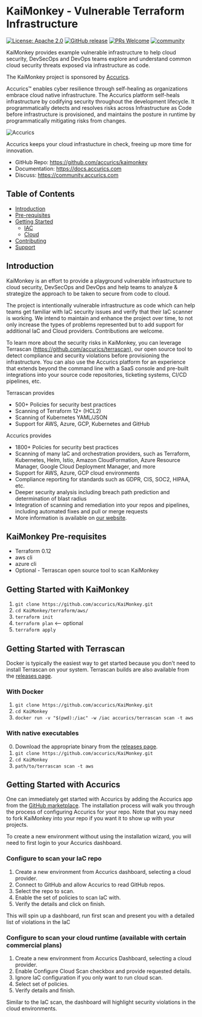# KaiMonkey - Vulnerable Terraform Infrastructure 

[![License: Apache 2.0](https://img.shields.io/badge/license-Apache%202-blue)](https://github.com/accurics/KaiMonkey/blob/master/LICENSE)
[![GitHub release](https://img.shields.io/github/release/accurics/KaiMonkey)](https://github.com/accurics/kaimonkey)
[![PRs Welcome](https://img.shields.io/badge/PRs-welcome-brightgreen.svg)](https://github.com/accurics/KaiMonkey/pulls)
[![community](https://img.shields.io/discourse/status?server=https%3A%2F%2Fcommunity.accurics.com)](https://community.accurics.com)

KaiMonkey provides example vulnerable infrastructure to help cloud security, DevSecOps and DevOps teams explore and understand common cloud security threats exposed via infrastructure as code.

The KaiMonkey project is sponsored by [Accurics](https://www.accurics.com/).

Accurics™ enables cyber resilience through self-healing as organizations embrace cloud native infrastructure. The Accurics platform self-heals infrastructure by codifying security throughout the development lifecycle. It programmatically detects and resolves risks across Infrastructure as Code before infrastructure is provisioned, and maintains the posture in runtime by programmatically mitigating risks from changes.

![Accurics](https://github.com/accurics/KaiMonkey/blob/master/logo.png)

Accurics keeps your cloud infrastucture in check, freeing up more time for innovation.

* GitHub Repo: https://github.com/accurics/kaimonkey
* Documentation: https://docs.accurics.com
* Discuss: https://community.accurics.com

## Table of Contents

* [Introduction](#introduction)
* [Pre-requisites ](#Pre-requisites)
* [Getting Started](#getting-started)
  * [IAC](#IaC-Setup)
  * [Cloud](#Cloud-setup)
* [Contributing](#contributing)
* [Support](#support)

## Introduction

KaiMonkey is an effort to provide a playground vulnerable infrastructure to cloud security, DevSecOps and DevOps and help teams to analyze & strategize the approach to be taken to secure from code to cloud. 

The project is intentionally vulnerable infrastructure as code which can help teams get familiar with IaC security issues and verify that their IaC scanner is working.  We intend to maintain and enhance the project over time, to not only increase the types of problems represented but to add support for additional IaC and Cloud providers.  Contributions are welcome.

To learn more about the security risks in KaiMonkey, you can leverage Terrascan (https://github.com/accurics/terrascan), our open source tool to detect compliance and security violations before provisioning the infrastructure.  You can also use the Accurics platform for an experience that extends beyond the command line with a SaaS console and pre-built integrations into your source code repositories, ticketing systems, CI/CD pipelines, etc.

Terrascan provides

* 500+ Policies for security best practices
* Scanning of Terraform 12+ (HCL2)
* Scanning of Kubernetes YAML/JSON
* Support for AWS, Azure, GCP, Kubernetes and GitHub

Accurics provides

* 1800+ Policies for security best practices
* Scanning of many IaC and orchestration providers, such as Terraform, Kubernetes, Helm, Istio, Amazon CloudFormation, Azure Resource Manager, Google Cloud Deployment Manager, and more
* Support for AWS, Azure, GCP cloud environments
* Compliance reporting for standards such as GDPR, CIS, SOC2, HIPAA, etc.
* Deeper security analysis including breach path prediction and determination of blast radius
* Integration of scanning and remediation into your repos and pipelines, including automated fixes and pull or merge requests
* More information is available on [our website](https://www.accurics.com/pricing/).

## KaiMonkey Pre-requisites 

* Terraform 0.12
* aws cli
* azure cli
* Optional - Terrascan open source tool to scan KaiMonkey


## Getting Started with KaiMonkey

1. `git clone https://github.com/accurics/KaiMonkey.git`
2. `cd KaiMonkey/terraform/aws/`
3. `terraform init`
4. `terraform plan` <-- optional
5. `terraform apply`

## Getting Started with Terrascan

Docker is typically the easiest way to get started because you don't need to install Terrascan on your system.  Terrascan builds are also available from the [releases page](https://github.com/accurics/terrascan/releases).

### With Docker

1. `git clone https://github.com/accurics/KaiMonkey.git`
2. `cd KaiMonkey`
3. `docker run -v "$(pwd):/iac" -w /iac accurics/terrascan scan -t aws`

### With native executables

0. Download the appropriate binary from the [releases page](https://github.com/accurics/terrascan/releases).
1. `git clone https://github.com/accurics/KaiMonkey.git`
2. `cd KaiMonkey`
3. `path/to/terrascan scan -t aws`

## Getting Started with Accurics

One can immediately get started with Accurics by adding the Accurics app from the [GitHub marketplace](https://github.com/marketplace/accurics).  The installation process will walk you through the process of configuring Accurics for your repo.  Note that you may need to fork KaiMonkey into your repo if you want it to show up with your projects.

To create a new environment without using the installation wizard, you will need to first login to your Accurics dashboard.

### Configure to scan your IaC repo

1. Create a new environment from Accurics dashboard, selecting a cloud provider.
2. Connect to GitHub and allow Accurics to read GitHub repos.
3. Select the repo to scan.
4. Enable the set of policies to scan IaC with.
5. Verify the details and click on finish.

This will spin up a dashboard, run first scan and present you with a detailed list of violations in the IaC

### Configure to scan your cloud runtime (available with certain commercial plans)

1. Create a new environment from Accurics Dashboard, selecting a cloud provider.
2. Enable Configure Cloud Scan checkbox and provide requested details.
3. Ignore IaC configuration if you only want to run cloud scan.
4. Select set of policies.
5. Verify details and finish.

Similar to the IaC scan, the dashboard will highlight security violations in the cloud environments.
